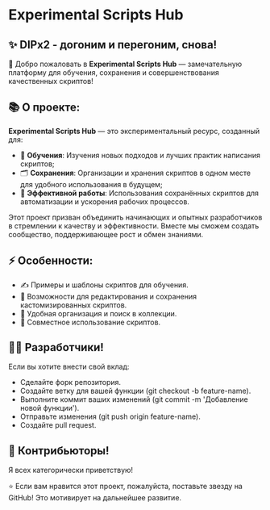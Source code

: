 # Experimental Scripts Hub

## ✨ DIPx2 - догоним и перегоним, снова!

🎉 Добро пожаловать в **Experimental Scripts Hub** — замечательную платформу для обучения, сохранения и совершенствования качественных скриптов!

## 📚 О проекте:

**Experimental Scripts Hub** — это экспериментальный ресурс, созданный для:

- 📖 **Обучения**: Изучения новых подходов и лучших практик написания скриптов;
- 🗂️ **Сохранения**: Организации и хранения скриптов в одном месте для удобного использования в будущем;
- 🚀 **Эффективной работы**: Использования сохранённых скриптов для автоматизации и ускорения рабочих процессов.

Этот проект призван объединить начинающих и опытных разработчиков в стремлении к качеству и эффективности.
Вместе мы сможем создать сообщество, поддерживающее рост и обмен знаниями.

## ⚡ Особенности:

- ✍️ Примеры и шаблоны скриптов для обучения.
- 🔧 Возможности для редактирования и сохранения кастомизированных скриптов.
- 🌟 Удобная организация и поиск в коллекции.
- 🤝 Совместное использование скриптов.

## 🧑‍💻 Разработчики!

Если вы хотите внести свой вклад:

- Сделайте форк репозитория.
- Создайте ветку для вашей функции (git checkout -b feature-name).
- Выполните коммит ваших изменений (git commit -m 'Добавление новой функции').
- Отправьте изменения (git push origin feature-name).
- Создайте pull request.

## 🤝 Контрибьюторы!

Я всех категорически приветствую!

⭐	Если вам нравится этот проект, пожалуйста, поставьте звезду на GitHub! 
	Это мотивирует на дальнейшее развитие.